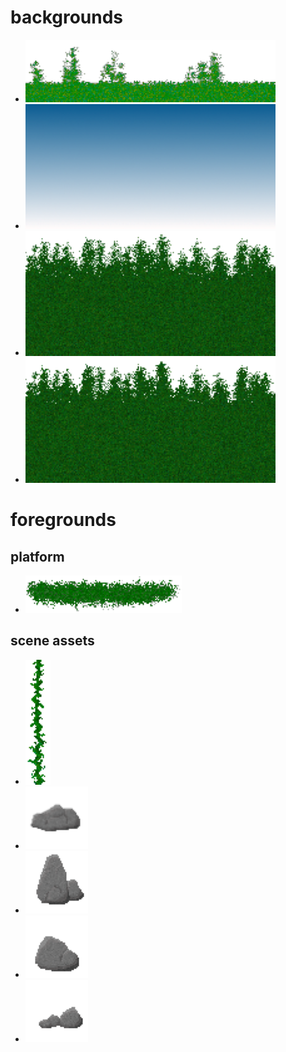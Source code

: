 # backgrounds
* ![](background-grass_L.png)
* ![](background-sky_L.png)
* ![](background-tree1_L.png)
* ![](background-tree2_L.png)
# foregrounds
## platform
* ![](foreground-platform_L.png)
## scene assets
* ![](foreground-vine1_L.png)
* ![](foreground-rock1_L.png)
* ![](foreground-rock2_L.png)
* ![](foreground-rock3_L.png)
* ![](foreground-rock4_L.png)
